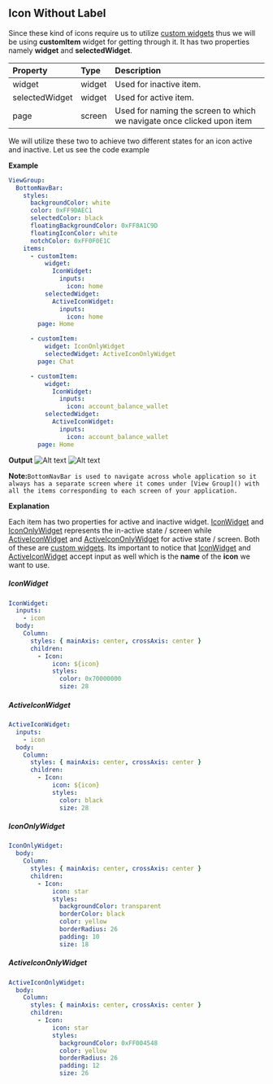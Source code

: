 ## Icon Without Label

Since these kind of icons require us to utilize [custom widgets]() thus we will be using **customItem** widget for getting through it. It has two properties namely **widget** and **selectedWidget**.

| Property       | Type   | Description                                                            |
| :------------- | :----- | :--------------------------------------------------------------------- |
| widget         | widget | Used for inactive item.                                                |
| selectedWidget | widget | Used for active item.                                                  |
| page           | screen | Used for naming the screen to which we navigate once clicked upon item |

We will utilize these two to achieve two different states for an icon active and inactive. Let us see the code example

**Example**



```yaml
ViewGroup:
  BottomNavBar:
    styles:
      backgroundColor: white
      color: 0xFF9DAEC1
      selectedColor: black
      floatingBackgroundColor: 0xFF8A1C9D
      floatingIconColor: white
      notchColor: 0xFF0F0E1C
    items:
      - customItem:
          widget:
            IconWidget:
              inputs:
                icon: home
          selectedWidget:
            ActiveIconWidget:
              inputs:
                icon: home
        page: Home

      - customItem:
          widget: IconOnlyWidget
          selectedWidget: ActiveIconOnlyWidget
        page: Chat

      - customItem:
          widget:
            IconWidget:
              inputs:
                icon: account_balance_wallet
          selectedWidget:
            ActiveIconWidget:
              inputs:
                icon: account_balance_wallet
        page: Home
```



**Output**
![Alt text](/images/tips-and-tricks/image.png)
![Alt text](/images/tips-and-tricks/image-1.png)

**Note:**`BottomNavBar is used to navigate across whole application so it always has a separate screen where it comes under [View Group]() with all the items corresponding to each screen of your application.`

**Explanation**

Each item has two properties for active and inactive widget. [IconWidget](#iconwidget) and [IconOnlyWidget](#icononlywidget) represents the in-active state / screen while [ActiveIconWidget](#activeiconwidget) and [ActiveIconOnlyWidget](#activeicononlywidget) for active state / screen. Both of these are [custom widgets](). Its important to notice that [IconWidget](#iconwidget) and [ActiveIconWidget](#activeiconwidget) accept input as well which is the **name** of the **icon** we want to use.

##### IconWidget



```yaml
IconWidget:
  inputs:
    - icon
  body:
    Column:
      styles: { mainAxis: center, crossAxis: center }
      children:
        - Icon:
            icon: ${icon}
            styles:
              color: 0x70000000
              size: 28
```



##### ActiveIconWidget



```yaml
ActiveIconWidget:
  inputs:
    - icon
  body:
    Column:
      styles: { mainAxis: center, crossAxis: center }
      children:
        - Icon:
            icon: ${icon}
            styles:
              color: black
              size: 28
```



##### IconOnlyWidget



```yaml
IconOnlyWidget:
  body:
    Column:
      styles: { mainAxis: center, crossAxis: center }
      children:
        - Icon:
            icon: star
            styles:
              backgroundColor: transparent
              borderColor: black
              color: yellow
              borderRadius: 26
              padding: 10
              size: 18
```



##### ActiveIconOnlyWidget



```yaml
ActiveIconOnlyWidget:
  body:
    Column:
      styles: { mainAxis: center, crossAxis: center }
      children:
        - Icon:
            icon: star
            styles:
              backgroundColor: 0xFF004548
              color: yellow
              borderRadius: 26
              padding: 12
              size: 26
```


